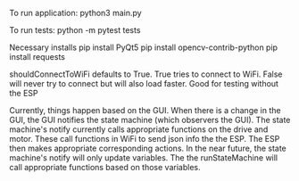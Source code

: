 To run application:
    python3 main.py <shouldConnectToWiFi>

To run tests:
    python -m pytest tests

Necessary installs
    pip install PyQt5
    pip install opencv-contrib-python
    pip install requests

shouldConnectToWiFi defaults to True. True tries to connect to WiFi. False will never try to connect
but will also load faster. Good for testing without the ESP

Currently, things happen based on the GUI. When there is
a change in the GUI, the GUI notifies the state machine (which 
observers the GUI). The state machine's notify currently calls 
appropriate functions on the drive and motor. These call functions
in WiFi to send json info the the ESP. The ESP then makes appropriate
corresponding actions. In the near future, the state machine's notify 
will only update variables. The the runStateMachine will call 
appropriate functions based on those variables.
